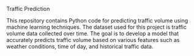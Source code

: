 Traffic Prediction

This repository contains Python code for predicting traffic volume using machine learning techniques. The dataset used for this project is traffic volume data collected over time. The goal is to develop a model that accurately predicts traffic volume based on various features such as weather conditions, time of day, and historical traffic data.
